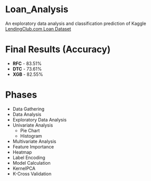 # Loan_Analysis
An exploratory data analysis and classification prediction of Kaggle [LendingClub.com Loan Dataset](https://www.kaggle.com/itssuru/loan-data)

# Final Results (Accuracy)
- **RFC** - 83.51%
- **DTC** - 73.61%
- **XGB** - 82.55%

# Phases 

- Data Gathering 
- Data Analysis 
- Exploratory Data Analysis   
- Univariate Analysis
   - Pie Chart
   - Histogram
- Multivariate Analysis
- Feature Importance
- Heatmap
- Label Encoding
- Model Calculation
- KernelPCA
- K-Cross Validation

